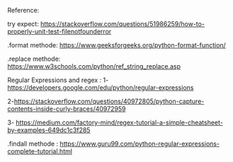 Reference:

try expect: https://stackoverflow.com/questions/51986259/how-to-properly-unit-test-filenotfounderror

.format methode: https://www.geeksforgeeks.org/python-format-function/

.replace methode: https://www.w3schools.com/python/ref_string_replace.asp

Regular Expressions and regex :  1- https://developers.google.com/edu/python/regular-expressions

2-https://stackoverflow.com/questions/40972805/python-capture-contents-inside-curly-braces/40972959

3- https://medium.com/factory-mind/regex-tutorial-a-simple-cheatsheet-by-examples-649dc1c3f285

.findall methode : https://www.guru99.com/python-regular-expressions-complete-tutorial.html


